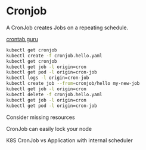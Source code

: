 # Cronjob
A CronJob creates Jobs on a repeating schedule.

[crontab.guru](https://crontab.guru/#*/1_*_*_*_*)

```sh
kubectl get cronjob
kubectl create -f cronjob.hello.yaml
kubectl get cronjob
kubectl get job -l origin=cron
kubectl get pod -l origin=cron-job
kubectl logs -l origin=cron-job
kubectl create job --from=cronjob/hello my-new-job
kubectl get job -l origin=cron
kubectl delete -f cronjob.hello.yaml
kubectl get job -l origin=cron
kubectl get pod -l origin=cron-job

```



Consider missing resources

CronJob can easily lock your node

K8S CronJob vs Application with internal scheduler

